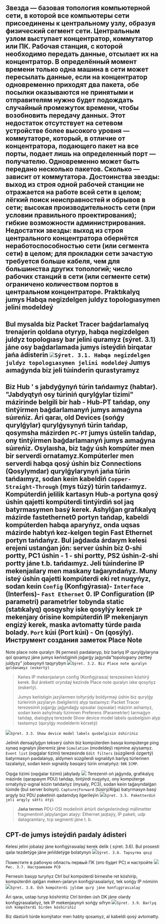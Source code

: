 **Звезда** — базовая топология компьютерной сети, в которой все компьютеры сети присоединены к центральному узлу, образуя физический сегмент сети. Центральным узлом выступает концентратор, коммутатор или ПК. Рабочая станция, с которой необходимо передать данные, отсылает их на концентратор. В определённый момент времени только одна машина в сети может пересылать данные, если на концентратор одновременно приходят два пакета, обе посылки оказываются не принятыми и отправителям нужно будет подождать случайный промежуток времени, чтобы возобновить передачу данных. Этот недостаток отсутствует на сетевом устройстве более высокого уровня — коммутаторе, который, в отличие от концентратора, подающего пакет на все порты, подает лишь на определенный порт — получателю. Одновременно может быть передано несколько пакетов. Сколько — зависит от коммутатора. Достоинства звезды: выход из строя одной рабочей станции не отражается на работе всей сети в целом; лёгкий поиск неисправностей и обрывов в сети; высокая производительность сети (при условии правильного проектирования); гибкие возможности администрирования. Недостатки звезды: выход из строя центрального концентратора обернётся неработоспособностью сети (или сегмента сети) в целом; для прокладки сети зачастую требуется больше кабеля, чем для большинства других топологий; число рабочих станций в сети (или сегменте сети) ограничено количеством портов в центральном концентраторе.
Praktıkalyq jumys Habqa negizdelgen juldyz topologıasymen jelini modeldeý
--
Bul mysalda biz Packet Tracer baǵdarlamalyq trenajerin qoldana otyryp, habqa negizdelgen juldyz topologıasy bar jelini quramyz (sýret. 3.1) jáne osy baǵdarlamada jumys isteýdiń birqatar jańa ádisterin ![](https://intuit.ru/EDI/17_07_20_1/1594937994-30092/tutorial/778/objects/3/files/3_1.png)`Sýret. 3.1. Habqa negizdelgen juldyz topologıasymen jelini modeldeý`
Jumys aımaǵynda biz jeli túıinderin qurastyramyz
--
Biz Hub ' s jabdyǵynyń túrin tańdaımyz (habtar). "Jabdyqtyń osy túriniń qurylǵylar tizimi" mázirinde belgili bir hab - Hub-PT tańdap, ony tintýirmen baǵdarlamanyń jumys aımaǵyna súıreńiz. Ári qaraı, old Devices (sońǵy qurylǵylar) qurylǵysynyń túrin tańdap, qosymsha mázirden `PC-PT` jumys ústelin tańdap, ony tintýirmen baǵdarlamanyń jumys aımaǵyna súıreńiz. Osylaısha, biz taǵy úsh kompúter men bir serverdi ornatamyz.Kompúterler men serverdi habqa qosý úshin biz Connections (Qosylymdar) qurylǵylarynyń jańa túrin tańdaımyz, sodan keıin kabeldiń `Copper-Straight-Through` (mys túzý) túrin tańdaımyz. Kompúterdiń jelilik kartasyn Hub-a portyna qosý úshin qajetti kompúterdi tintýirdiń sol jaq batyrmasymen basý kerek. Ashylǵan grafıkalyq mázirde fastethernet0 portyn tańdap, kabeldi kompúterden habqa aparyńyz, onda uqsas mázirde habtyń kez-kelgen tegin Fast Ethernet portyn tańdańyz. Bul jaǵdaıda árdaıym kelesi erejeni ustanǵan jón: server úshin biz 0-shi portty, PC1 úshin - 1 - shi portty, PS2 úshin-2-shi portty jáne t.b. tańdaımyz. Jeli túıinderine IP mekenjaılary men maskany taǵaıyndańyz. Muny isteý úshin qajetti kompúterdi eki ret nuqyńyz, sodan keıin `Config` (Konfıgýrasıa)- `Interface` (Interfeıs)- `Fast Ethernet` 0. IP Configuration (IP parametri) parametrler tobynda static (statıkalyq) qosqyshy iske qosylýy kerek `IP` mekenjaıy órisine kompúterdiń IP mekenjaıyn engizý kerek, maska avtomatty túrde paıda bolady. `Port` kúıi (Port kúıi) - On (qosýly).
Инструмент создания заметок Place Note
--
Note place note quralyn (N pernesi) paıdalanyp, biz barlyq IP qurylǵylaryna qol qoıamyz jáne jumys keńistiginiń joǵarǵy jaǵynda"topologıany zertteý juldyzy" jobasynyń taqyrybyn ![](https://intuit.ru/EDI/17_07_20_1/1594937994-30092/tutorial/778/objects/3/files/3_2.png)`Sýret. 3.2. Biz Place note quralyn qoldanamyz (eskertý)`
>Keńes
>IP mekenjaılaryn config (Konfıgýrasıa) terezesinen kóshirý kerek. Bul áreketti oryndaý kezinde Place note quralyn iske qosyńyz (eskertý).
>
>Jumys keńistigin jazýlarmen toltyrýdy boldyrmaý úshin biz qurylǵy túrleriniń jazýlaryn (belgilerin) alyp tastaımyz: Packet Tracer terezesiniń joǵarǵy jaǵyndaǵy opsıalar (opsıalar) mázirin ashamyz, sodan keıin ashylmaly tizimnen Preferens (Parametrler) tarmaǵyn tańdap, dıalogtyq terezede Show device model labels qusbelgisin alyp tastaımyz (qurylǵy modelderin kórsetý)

![](https://intuit.ru/EDI/17_07_20_1/1594937994-30092/tutorial/778/objects/3/files/3_3.png)`Sýret. 3.3. Show device model labels qusbelgisin óshirińiz`

Jeliniń densaýlyǵyn tekserý úshin biz kompúterden basqa kompúterge ping synaq sıgnalyn jiberemiz jáne `Simulation` (modeldeý) rejımine aýysamyz. `Event list` (oqıǵalar tizimi) terezesinde `Edit filters` (súzgilerdi ózgertý) batyrmasyn paıdalanyp, aldymen súzgilerdi sıgnaldyń barlyq túrlerinen tazalańyz, sodan keıin sıgnaldy basqarý túrin ornatyńyz: tek `ICMP`.

Oqıǵa tizimi (oqıǵalar tizimi) jabylady ![](https://intuit.ru/EDI/17_07_20_1/1594937994-30092/tutorial/778/objects/3/files/3_4.png)
Terezeniń oń jaǵynda, grafıkalyq mázirde (qarapaıym PDU) tańdap, tintýirdi nuqyńyz, ony kompúterge ornatyńyz-sıgnal kózin tańdańyz (mysaly, PC3), sodan keıin taǵaıyndalǵan túıinde (bul server bolsyn). `Capture|Forward` (túsirý/Alǵa) batyrmasyn basý arqyly biz PDU paketiniń qadamdyq ilgerileýin ![](https://intuit.ru/EDI/17_07_20_1/1594937994-30092/tutorial/778/objects/3/files/3_5.png)`Sýret. 3.5. Paketterdiń jeli arqyly sátti ótýi`
>**Jańa termın** PDU-OSI modeliniń ártúrli deńgeılerindegi málimetter fragmentiniń jalpylanǵan ataýy: Ethernet jaqtaýy, IP paketi, udp datagramlary, tcp segmenti jáne t. b.

CPT-de jumys isteýdiń paıdaly ádisteri 
--
Kelesi jelini jobalaý jáne konfıgýrasıalaý kerek delik ( sýret. 3.6). Bul prosesti qalaı tezdetýge jáne jeńildetýge bolatynyn ![](https://intuit.ru/EDI/17_07_20_1/1594937994-30092/tutorial/778/objects/3/files/3_6.png)`Sýret. 3.6. Tapsyrma qoıý`

Поместите в рабочую область первый ПК (это будет PC) и настройте ![](https://intuit.ru/EDI/17_07_20_1/1594937994-30092/tutorial/778/objects/3/files/3_7.png)`Рис. 3.7. Настраиваем PC0`

Pernesin basyp turyńyz Ctrl bul kompúterdi birneshe ret kóshirip, kompúterdiń qalǵan meken-jaılaryn konfıgýrasıalańyz, tek sońǵy IP nómirin ![](https://intuit.ru/EDI/17_07_20_1/1594937994-30092/tutorial/778/objects/3/files/3_8.png)`Sýret. 3.8. Úsh kompúterdi jyldam qurý jáne konfıgýrasıalaý`

Ári qaraı, ustap turyp kóshirińiz Ctrl birden úsh DK jáne olardy konfıgýrasıalańyz, tek IP mekenjaıynyń sońǵy sıfryn ![](https://intuit.ru/EDI/17_07_20_1/1594937994-30092/tutorial/778/objects/3/files/3_9.png)`Sýret. 3.9. Barlyq úsh kompúterdi birden kóshirińiz`

Biz dástúrli túrde komýtator men habty qosamyz, al kabeldi qosý avtomatty.